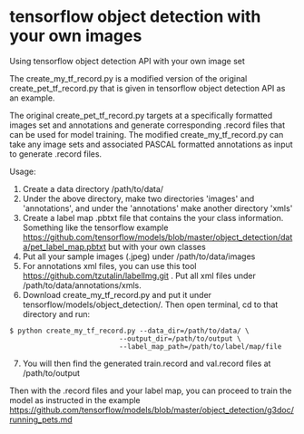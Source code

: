 # tensorflow object detection with your own images
Using tensorflow object detection API with your own image set

The create_my_tf_record.py is a modified version of the original create_pet_tf_record.py that is given in tensorflow object detection API as an example. 

The original create_pet_tf_record.py targets at a specifically formatted images set and annotations and generate corresponding .record files that can be used for model training. The modified create_my_tf_record.py can take any image sets and associated PASCAL formatted annotations as input to generate .record files. 

Usage: 

1. Create a data directory /path/to/data/
2. Under the above directory, make two directories 'images' and 'annotations', and under the 'annotations' make another directory 'xmls'
3. Create a label map .pbtxt file that contains the your class information. Something like the tensorflow example https://github.com/tensorflow/models/blob/master/object_detection/data/pet_label_map.pbtxt but with your own classes
4. Put all your sample images (.jpeg) under /path/to/data/images
5. For annotations xml files, you can use this tool https://github.com/tzutalin/labelImg.git . Put all xml files under /path/to/data/annotations/xmls.
6. Download create_my_tf_record.py and put it under tensorflow/models/object_detection/. Then open terminal, cd to that directory and run: 
```
$ python create_my_tf_record.py --data_dir=/path/to/data/ \
                           --output_dir=/path/to/output \
                           --label_map_path=/path/to/label/map/file
```
7. You will then find the generated train.record and val.record files at /path/to/output

Then with the .record files and your label map, you can proceed to train the model as instructed in the example https://github.com/tensorflow/models/blob/master/object_detection/g3doc/running_pets.md
